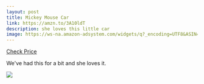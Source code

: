 ```yaml
---
layout: post
title: Mickey Mouse Car
link: https://amzn.to/3A10ldT
description: she loves this little car
image: https://ws-na.amazon-adsystem.com/widgets/q?_encoding=UTF8&ASIN=B01M7PBRZD&Format=_SL160_&ID=AsinImage&MarketPlace=US&ServiceVersion=20070822&WS=1&tag=ramseeker-20&language=en_US
---
```

<a href="https://amzn.to/3Qsq190"> Check Price </a>

We've had this for a bit and she loves it.

<a href="https://www.amazon.com/Disney-My-First-Minnie-Plane/dp/B01M7PBRZD?crid=364NNGR0BM2R5&keywords=minnie+mouse+airplane&qid=1659796985&sprefix=minnie+mouse+airplane%2Caps%2C120&sr=8-3&linkCode=li3&tag=ramseeker-20&linkId=a3bf5f0aba3ddaaa314f13c78395a4b7&language=en_US&ref_=as_li_ss_il" target="_blank"><img border="0" src="//ws-na.amazon-adsystem.com/widgets/q?_encoding=UTF8&ASIN=B01M7PBRZD&Format=_SL250_&ID=AsinImage&MarketPlace=US&ServiceVersion=20070822&WS=1&tag=ramseeker-20&language=en_US" ></a><img src="https://ir-na.amazon-adsystem.com/e/ir?t=ramseeker-20&language=en_US&l=li3&o=1&a=B01M7PBRZD" width="1" height="1" border="0" alt="" style="border:none !important; margin:0px !important;" />

